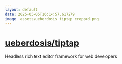 ```yaml
---
layout: default
date: 2025-05-05T16:14:57.617279
image: assets/ueberdosis_tiptap_cropped.png
---
```


# [ueberdosis/tiptap](https://github.com/ueberdosis/tiptap)

Headless rich text editor framework for web developers
